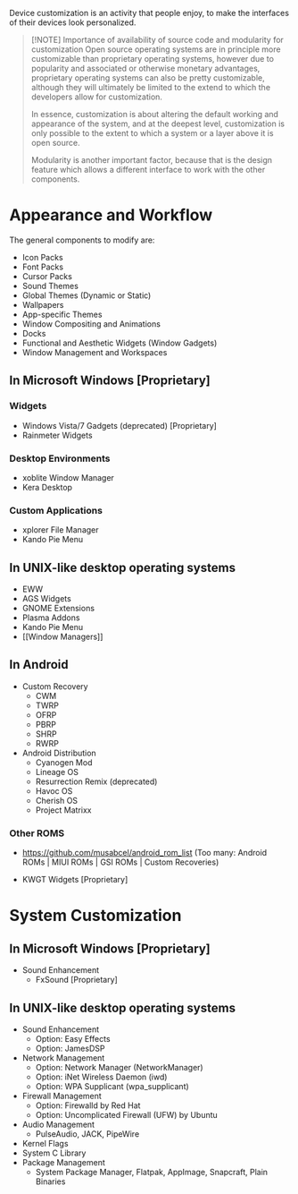 Device customization is an activity that people enjoy, to make the interfaces of their devices look personalized.

> [!NOTE] Importance of availability of source code and modularity for customization
> Open source operating systems are in principle more customizable than proprietary operating systems, however due to popularity and associated or otherwise monetary advantages, proprietary operating systems can also be pretty customizable, although they will ultimately be limited to the extend to which the developers allow for customization.
> 
> In essence, customization is about altering the default working and appearance of the system, and at the deepest level, customization is only possible to the extent to which a system or a layer above it is open source.
> 
> Modularity is another important factor, because that is the design feature which allows a different interface to work with the other components.

# Appearance and Workflow
The general components to modify are:
- Icon Packs
- Font Packs
- Cursor Packs
- Sound Themes
- Global Themes (Dynamic or Static)
- Wallpapers
- App-specific Themes
- Window Compositing and Animations
- Docks
- Functional and Aesthetic Widgets (Window Gadgets)
- Window Management and Workspaces

## In Microsoft Windows [Proprietary]
### Widgets
- Windows Vista/7 Gadgets (deprecated) [Proprietary]
- Rainmeter Widgets
### Desktop Environments
- xoblite Window Manager
- Kera Desktop
### Custom Applications
- xplorer File Manager
- Kando Pie Menu

## In UNIX-like desktop operating systems
- EWW
- AGS Widgets
- GNOME Extensions
- Plasma Addons
- Kando Pie Menu
- [[Window Managers]]
## In Android
- Custom Recovery
	- CWM
	- TWRP
	- OFRP
	- PBRP
	- SHRP
	- RWRP
- Android Distribution
	- Cyanogen Mod
	- Lineage OS
	- Resurrection Remix (deprecated)
	- Havoc OS
	- Cherish OS
	- Project Matrixx
### Other ROMS
- https://github.com/musabcel/android_rom_list (Too many: Android ROMs | MIUI ROMs | GSI ROMs | Custom Recoveries)


- KWGT Widgets [Proprietary]
# System Customization
## In Microsoft Windows [Proprietary]
- Sound Enhancement
  - FxSound [Proprietary]
## In UNIX-like desktop operating systems
- Sound Enhancement
	- Option: Easy Effects
	- Option: JamesDSP
- Network Management
	- Option: Network Manager (NetworkManager)
	- Option: iNet Wireless Daemon (iwd)
	- Option: WPA Supplicant (wpa_supplicant)
- Firewall Management
	- Option: Firewalld by Red Hat
	- Option: Uncomplicated Firewall (UFW) by Ubuntu
- Audio Management
	- PulseAudio, JACK, PipeWire
- Kernel Flags
- System C Library
- Package Management
	- System Package Manager, Flatpak, AppImage, Snapcraft, Plain Binaries
